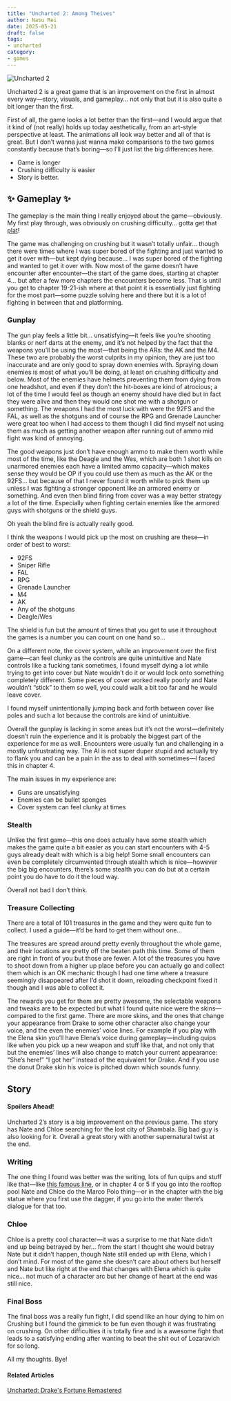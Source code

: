 ```yaml
---
title: "Uncharted 2: Among Theives"
author: Nasu Rei
date: 2025-05-21
draft: false
tags:
- uncharted
category:
- games
---
```


![Uncharted 2](/images/Uncharted_2.webp)

Uncharted 2 is a great game that is an improvement on the first in almost every way—story, visuals, and gameplay… not only that but it is also quite a bit longer than the first.

First of all, the game looks a lot better than the first—and I would argue that it kind of (not really) holds up today aesthetically, from an art-style perspective at least. The animations all look way better and all of that is great. But I don’t wanna just wanna make comparisons to the two games constantly because that’s boring—so I’ll just list the big differences here.

- Game is longer
- Crushing difficulty is easier
- Story is better.

## ✨ Gameplay ✨
The gameplay is the main thing I really enjoyed about the game—obviously. My first play through, was obviously on crushing difficulty… gotta get that [plat](https://youtube.com/watch?v=XIChj3ESokk)!

The game was challenging on crushing but it wasn’t totally unfair… though there were times where I was super bored of the fighting and just wanted to get it over with—but kept dying because… I was super bored of the fighting and wanted to get it over with. Now most of the game doesn’t have encounter after encounter—the start of the game does, starting at chapter 4… but after a few more chapters the encounters become less. That is until you get to chapter 19-21-ish where at that point it is essentially just fighting for the most part—some puzzle solving here and there but it is a lot of fighting in between that and platforming.

### Gunplay
The gun play feels a little bit… unsatisfying—it feels like you’re shooting blanks or nerf darts at the enemy, and it’s not helped by the fact that the weapons you’ll be using the most—that being the ARs: the AK and the M4. These two are probably the worst culprits in my opinion, they are just too inaccurate and are only good to spray down enemies with. Spraying down enemies is most of what you’ll be doing, at least on crushing difficulty and below. Most of the enemies have helmets preventing them from dying from one headshot, and even if they don’t the hit-boxes are kind of atrocious; a lot of the time I would feel as though an enemy should have died but in fact they were alive and then they would one shot me with a shotgun or something. The weapons I had the most luck with were the 92FS and the FAL, as well as the shotguns and of course the RPG and Grenade Launcher were great too when I had access to them though I did find myself not using them as much as getting another weapon after running out of ammo mid fight was kind of annoying.

The good weapons just don’t have enough ammo to make them worth while most of the time, like the Deagle and the Wes, which are both 1 shot kills on unarmored enemies each have a limited ammo capacity—which makes sense they would be OP if you could use them as much as the AK or the 92FS… but because of that I never found it worth while to pick them up unless I was fighting a stronger opponent like an armored enemy or something. And even then blind firing from cover was a way better strategy a lot of the time. Especially when fighting certain enemies like the armored guys with shotguns or the shield guys. 

Oh yeah the blind fire is actually really good. 

I think the weapons I would pick up the most on crushing are these—in order of best to worst:

- 92FS
- Sniper Rifle
- FAL
- RPG
- Grenade Launcher
- M4
- AK
- Any of the shotguns
- Deagle/Wes

The shield is fun but the amount of times that you get to use it throughout the games is a number you can count on one hand so…

On a different note, the cover system, while an improvement over the first game—can feel clunky as the controls are quite unintuitive and Nate controls like a fucking tank sometimes, I found myself dying a lot while trying to get into cover but Nate wouldn’t do it or would lock onto something completely different. Some pieces of cover worked really poorly and Nate wouldn’t “stick” to them so well, you could walk a bit too far and he would leave cover.

I found myself unintentionally jumping back and forth between cover like poles and such a lot because the controls are kind of unintuitive.

Overall the gunplay is lacking in some areas but it’s not the worst—definitely doesn’t ruin the experience and it is probably the biggest part of the experience for me as well. Encounters were usually fun and challenging in a mostly unfrustrating way. The AI is not super duper stupid and actually try to flank you and can be a pain in the ass to deal with sometimes—I faced this in chapter 4.

The main issues in my experience are:
- Guns are unsatisfying 
- Enemies can be bullet sponges
- Cover system can feel clunky at times

### Stealth
Unlike the first game—this one does actually have some stealth which makes the game quite a bit easier as you can start encounters with 4-5 guys already dealt with which is a big help! Some small encounters can even be completely circumvented through stealth which is nice—however the big big encounters, there’s some stealth you can do but at a certain point you do have to do it the loud way.

Overall not bad I don’t think.

### Treasure Collecting
There are a total of 101 treasures in the game and they were quite fun to collect. I used a guide—it’d be hard to get them without one…

The treasures are spread around pretty evenly throughout the whole game, and their locations are pretty off the beaten path this time. Some of them are right in front of you but those are fewer. A lot of the treasures you have to shoot down from a higher up place before you can actually go and collect them which is an OK mechanic though I had one time where a treasure seemingly disappeared after I’d shot it down, reloading checkpoint fixed it though and I was able to collect it.

The rewards you get for them are pretty awesome, the selectable weapons and tweaks are to be expected but what I found quite nice were the skins—compared to the first game. There are more skins, and the ones that change your appearance from Drake to some other character also change your voice, and the even the enemies’ voice lines. For example if you play with the Elena skin you’ll have Elena’s voice during gameplay—including quips like when you pick up a new weapon and stuff like that, and not only that but the enemies’ lines will also change to match your current appearance: “She’s here!” “I got her” instead of the equivalent for Drake. And if you use the donut Drake skin his voice is pitched down which sounds funny.

## Story
#### Spoilers Ahead!


Uncharted 2’s story is a big improvement on the previous game. The story has Nate and Chloe searching for the lost city of Shambala. Big bad guy is also looking for it. Overall a great story with another supernatural twist at the end.

### Writing
The one thing I found was better was the writing, lots of fun quips and stuff like that—like [this famous line](https://youtu.be/1wXoG0Li11w), or in chapter 4 or 5 if you go into the rooftop pool Nate and Chloe do the Marco Polo thing—or in the chapter with the big statue where you first use the dagger, if you go into the water there’s dialogue for that too.

### Chloe
Chloe is a pretty cool character—it was a surprise to me that Nate didn’t end up being betrayed by her… from the start I thought she would betray Nate but it didn’t happen, though Nate still ended up with Elena, which I don’t mind. For most of the game she doesn’t care about others but herself and Nate but like right at the end that changes with Elena which is quite nice… not much of a character arc but her change of heart at the end was still nice.

### Final Boss
The final boss was a really fun fight, I did spend like an hour dying to him on Crushing but I found the gimmick to be fun even though it was frustrating on crushing. On other difficulties it is totally fine and is a awesome fight that leads to a satisfying ending after wanting to beat the shit out of Lozaravich for so long.

All my thoughts. Bye!

#### Related Articles
[Uncharted: Drake's Fortune Remastered](/posts/uncharted-1/)
